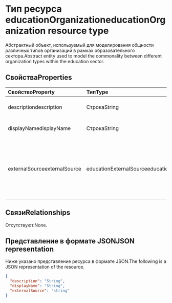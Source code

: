 # <a name="educationorganization-resource-type"></a><span data-ttu-id="ef47a-101">Тип ресурса educationOrganization</span><span class="sxs-lookup"><span data-stu-id="ef47a-101">educationOrganization resource type</span></span>

<span data-ttu-id="ef47a-102">Абстрактный объект, используемый для моделирования общности различных типов организаций в рамках образовательного сектора.</span><span class="sxs-lookup"><span data-stu-id="ef47a-102">Abstract entity used to model the commonality between different organization types within the education sector.</span></span>

## <a name="properties"></a><span data-ttu-id="ef47a-103">Свойства</span><span class="sxs-lookup"><span data-stu-id="ef47a-103">Properties</span></span>
| <span data-ttu-id="ef47a-104">Свойство</span><span class="sxs-lookup"><span data-stu-id="ef47a-104">Property</span></span>     | <span data-ttu-id="ef47a-105">Тип</span><span class="sxs-lookup"><span data-stu-id="ef47a-105">Type</span></span>   |<span data-ttu-id="ef47a-106">Описание</span><span class="sxs-lookup"><span data-stu-id="ef47a-106">Description</span></span>|
|:---------------|:--------|:----------|
|<span data-ttu-id="ef47a-107">description</span><span class="sxs-lookup"><span data-stu-id="ef47a-107">description</span></span>|<span data-ttu-id="ef47a-108">Строка</span><span class="sxs-lookup"><span data-stu-id="ef47a-108">String</span></span>| <span data-ttu-id="ef47a-109">Описание организации.</span><span class="sxs-lookup"><span data-stu-id="ef47a-109">Organization description.</span></span>|
|<span data-ttu-id="ef47a-110">displayName</span><span class="sxs-lookup"><span data-stu-id="ef47a-110">displayName</span></span>|<span data-ttu-id="ef47a-111">Строка</span><span class="sxs-lookup"><span data-stu-id="ef47a-111">String</span></span>| <span data-ttu-id="ef47a-112">Отображаемое имя организации.</span><span class="sxs-lookup"><span data-stu-id="ef47a-112">Organization display name.</span></span>|
|<span data-ttu-id="ef47a-113">externalSource</span><span class="sxs-lookup"><span data-stu-id="ef47a-113">externalSource</span></span>|<span data-ttu-id="ef47a-114">educationExternalSource</span><span class="sxs-lookup"><span data-stu-id="ef47a-114">educationExternalSource</span></span>| <span data-ttu-id="ef47a-115">Источник создания данной организации.</span><span class="sxs-lookup"><span data-stu-id="ef47a-115">Source where this organization was created from.</span></span> <span data-ttu-id="ef47a-116">Возможные значения: `sis`, `manual`, `unknownFutureValue`.</span><span class="sxs-lookup"><span data-stu-id="ef47a-116">The possible values are:</span></span>|

## <a name="relationships"></a><span data-ttu-id="ef47a-117">Связи</span><span class="sxs-lookup"><span data-stu-id="ef47a-117">Relationships</span></span>
<span data-ttu-id="ef47a-118">Отсутствуют.</span><span class="sxs-lookup"><span data-stu-id="ef47a-118">None.</span></span>


## <a name="json-representation"></a><span data-ttu-id="ef47a-119">Представление в формате JSON</span><span class="sxs-lookup"><span data-stu-id="ef47a-119">JSON representation</span></span>

<span data-ttu-id="ef47a-120">Ниже указано представление ресурса в формате JSON.</span><span class="sxs-lookup"><span data-stu-id="ef47a-120">The following is a JSON representation of the resource.</span></span>

<!-- {
  "blockType": "resource",
  "abstract": true,
  "baseType": "microsoft.graph.entity",
  "optionalProperties": [

  ],
  "@odata.type": "microsoft.graph.educationOrganization"
}-->

```json
{
  "description": "String",
  "displayName": "String",
  "externalSource": "string"
}

```

<!-- uuid: 8fcb5dbc-d5aa-4681-8e31-b001d5168d79
2015-10-25 14:57:30 UTC -->
<!-- {
  "type": "#page.annotation",
  "description": "educationOrganization resource",
  "keywords": "",
  "section": "documentation",
  "tocPath": ""
}-->
